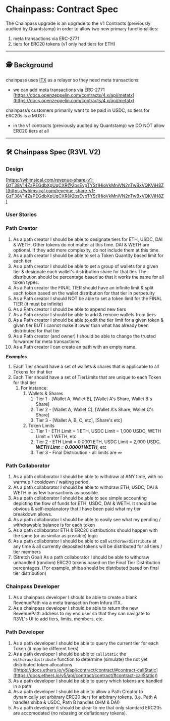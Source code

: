 # Chainpass: Contract Spec

The Chainpass upgrade is an upgrade to the V1 Contracts (previously audited by Quantstamp) in order to allow two new primary functionalities:

1. meta transactions via ERC-2771
2. tiers for ERC20 tokens (v1 only had tiers for ETH)

---

## 🕵️ Background

chainpass uses [ITX](https://docs.infura.io/infura/features/itx-transactions) as a relayer so they need meta transactions:

- we can add meta transactions via ERC-2771 [https://docs.openzeppelin.com/contracts/4.x/api/metatx](https://docs.openzeppelin.com/contracts/4.x/api/metatx)

chainpass’s customers primarily want to be paid in USDC, so tiers for ERC20s is a MUST:

- in the v1 contracts (previously audited by Quantstamp) we DO NOT allow ERC20 tiers at all

---

## 🛠️ Chainpass Spec (R3VL V2)

### Design

[https://whimsical.com/revenue-share-v1-GzT38V14ZaPEGdbXpUqCXR@2bsEvpTYSt1HioVkMniVN2nTwBxVQKViH8Z](https://whimsical.com/revenue-share-v1-GzT38V14ZaPEGdbXpUqCXR@2bsEvpTYSt1HioVkMniVN2nTwBxVQKViH8Z)

### User Stories

### Path Creator

1. As a path creator I should be able to designate tiers for ETH, USDC, DAI & WETH. Other tokens do not matter at this time. DAI & WETH are optional. If they add more complexity, do not include them at this time.
2. As a path creator I should be able to set a Token Quantity based limit for each tier
3. As a path creator I should be able to set a group of wallets for a given tier & designate each wallet's distribution share for that tier. The distribution should be percentage based so that it works the same for all token types.
4. As a Path creator the FINAL TIER should have an infinite limit & split each token based on the wallet distribution for that tier in perpetuity
5. As a Path creator I should NOT be able to set a token limit for the FINAL TIER (it must be infinite)
6. As a Path creator I should be able to append new tiers
7. As a Path creator I should be able to add & remove wallets from tiers
8. As a Path creator I should be able to edit the tier limit for a given token & given tier BUT I cannot make it lower than what has already been distributed for that tier
9. As a Path creator (and owner) I should be able to change the trusted forwarder for meta transactions.
10. As a Path creator I can create an path with an empty name.

***Examples***

1. Each Tier should have a set of wallets & shares that is applicable to all Tokens for that tier
2. Each Tier should have a set of TierLimits that are unique to each Token for that tier
    1. For instance:
        1. Wallets & Shares
            1. Tier 1 - [Wallet A, Wallet B], [Wallet A's Share, Wallet B's Share]
            2. Tier 2 - [Wallet A, Wallet C], [Wallet A's Share, Wallet C's Share]
            3. Tier 3 - [Wallet A, B, C, etc], [Share's etc]
        2. Token Limits
            1. Tier 1 - ETH Limit = 1 ETH, USDC Limit = 1,000 USDC, WETH Limit = 1 WETH, etc
            2. Tier 2 - ETH Limit = 0.0001 ETH, USDC Limit = 2,000 USDC, ***WETH Limt = 0.00001 WETH***, etc
            3. Tier 3 - Final Distribution - all limits are ∞

### Path Collaborator

1. As a path collaborator I should be able to withdraw at ANY time, with no warmup / cooldown / waiting period.
2. As a path collaborator I should be able to withdraw ETH, USDC, DAI & WETH in as few transactions as possible.
3. As a path collaborator I should be able to see simple accounting depicting the flow of funds for ETH, USDC, DAI & WETH. It should be obvious & self-explanatory that I have been paid what my tier breakdown allows.
4. As a path collaborator I should be able to easily see what my pending / withdrawable balance is for each token
5. As a path collaborator ETH & ERC20 distributions should happen with the same (or as similar as possible) logic
6. As a path collaborator I should be able to call `withdraw/distribute` at any time & all currently deposited tokens will be distributed for all tiers / tier members
7. (Stretch Goal) As a path collaborator I should be able to withdraw unhandled (random) ERC20 tokens based on the Final Tier Distribution percentages. (For example, shiba should be distributed based on final tier distribution)

### Chainpass Developer

1. As a chainpass developer I should be able to create a blank RevenuePath via a meta transaction from Infura ITX.
2. As a chainpass developer I should be able to return the new RevenuePath address to my end user so that they can navigate to R3VL's UI to add tiers, limits, members, etc.

### Path Developer

1. As a path developer I should be able to query the current tier for each Token (it may be different tiers)
2. As a path developer I should be able to `callStatic` the `withdraw/distribute` function to determine (simulate) the not yet distributed token allocations ([https://docs.ethers.io/v5/api/contract/contract/#contract-callStatic](https://docs.ethers.io/v5/api/contract/contract/#contract-callStatic))
3. As a path developer I should be able to query which tokens are handled in a path
4. As a path developer I should be able to allow a Path Creator to dynamically set arbitrary ERC20 tiers for arbitrary tokens. (i.e. Path A handles shiba & USDC, Path B handles OHM & DAI)
5. As a path developer it should be clear to me that only standard ERC20s are accomodated (no rebasing or deflationary tokens).


